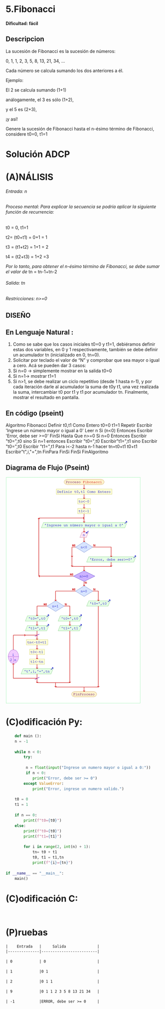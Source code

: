 # 5.Fibonacci

#### Dificultad: fácil

## Descripcion
La sucesión de Fibonacci es la sucesión de números:

0, 1, 1, 2, 3, 5, 8, 13, 21, 34, ... 

Cada número se calcula sumando los dos anteriores a él. 

Ejemplo:

El 2 se calcula sumando (1+1)

análogamente, el 3 es sólo (1+2),

y el 5 es (2+3),

¡y así!

Genere la sucesión de Fibonacci hasta el n-ésimo término de 
Fibonacci, considere t0=0, t1=1



# Solución ADCP

# (A)NÁLISIS
###### Entrada: n  

###### Proceso mental: Para explicar la secuencia se podría aplicar la siguiente función de recurrencia:
t0 = 0, t1=1

t2= (t0+t1) = 0+1 = 1

t3 = (t1+t2) = 1+1 = 2

t4 = (t2+t3) = 1+2 =3

*Por lo tanto, para obtener el n-ésimo término de Fibonacci, se debe sumar el valor de*
tn = tn-1+tn-2

###### Salida: tn

###### Restricciones: n>=0

## DISEÑO 

## En  Lenguaje Natural : 

1.	Como se sabe que los casos iniciales t0=0 y t1=1, debiéramos definir estas dos variables, en 0 y 1 respectivamente, también se debe definir un acumulador tn (inicializado en 0, tn=0). 
2.	Solicitar por teclado el valor de “N” y comprobar que sea mayor o igual a cero. Acá se pueden dar 3 casos: 
3.	Si n=0 -> simplemente mostrar en la salida t0=0
4.	Si n=1-> mostrar t1=1
5.	Si n>1, se debe realizar un ciclo repetitivo (desde 1 hasta n-1), y por cada iteración darle al acumulador la suma de t0y t1, una vez realizada la suma, intercambiar t0 por t1 y t1 por acumulador tn. Finalmente, mostrar el resultado en pantalla.



## En código (pseint)
Algoritmo Fibonacci
    Definir t0,t1 Como Entero
    t0=0
    t1=1
    Repetir
        Escribir 'Ingrese un número mayor o igual a 0'
        Leer n
        Si (n<0) Entonces Escribir 'Error, debe ser >=0'
        FinSi
    Hasta Que n>=0
    Si n=0 Entonces Escribir "t0=",t0
    sino
        Si n=1 entonces 
            Escribir "t0=",t0
            Escribir"t1=",t1
        sino
            Escribir "t0=",t0
            Escribir "t1=",t1
            Para i<-2 hasta n-1 hacer
                tn=t0+t1
                t0+t1
                Escribir"t",i,"=",tn
            FinPara
        FinSi
    FinSi
FinAlgoritmo

## Diagrama de Flujo (Pseint)
![](imagen.png)


# (C)odificación Py:
```py
    def main ():
    n = -1
    
    while n < 0:
        try:
         
         n = float(input("Ingrese un numero mayor o igual a 0:"))
         if n < 0:
            print("Error, debe ser >= 0")
        except ValueError:
            print("Error, ingrese un numero valido.")
    
    t0 = 0
    t1 = 1
    
    if n == 0:
        print(f"t0={t0}")
    else:
        print(f"t0={t0}")
        print(f"t1={t1}")
        
        for i in range(2, int(n) + 1):
            tn= t0 + t1
            t0, t1 = t1,tn
            print(f"{i}={tn}")
            
if __name__ == "__main__":
    main()
```
# (C)odificación C:
```c
    
```
# (P)ruebas

    |    Entrada   |     Salida              |
    |--------------|-------------------------|
    
    | 0            | 0                       |
    
    | 1            |0 1                      |
    
    | 2            |0 1 1                    |
    
    | 9            |0 1 1 2 3 5 8 13 21 34   |
    
    | -1           |ERROR, debe ser >= 0     |

